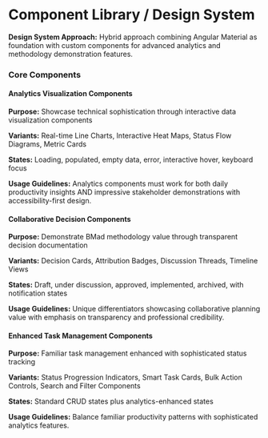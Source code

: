 # Component Library / Design System

**Design System Approach:** Hybrid approach combining Angular Material as foundation with custom components for advanced analytics and methodology demonstration features.

### Core Components

#### Analytics Visualization Components
**Purpose:** Showcase technical sophistication through interactive data visualization components

**Variants:** Real-time Line Charts, Interactive Heat Maps, Status Flow Diagrams, Metric Cards

**States:** Loading, populated, empty data, error, interactive hover, keyboard focus

**Usage Guidelines:** Analytics components must work for both daily productivity insights AND impressive stakeholder demonstrations with accessibility-first design.

#### Collaborative Decision Components
**Purpose:** Demonstrate BMad methodology value through transparent decision documentation

**Variants:** Decision Cards, Attribution Badges, Discussion Threads, Timeline Views

**States:** Draft, under discussion, approved, implemented, archived, with notification states

**Usage Guidelines:** Unique differentiators showcasing collaborative planning value with emphasis on transparency and professional credibility.

#### Enhanced Task Management Components
**Purpose:** Familiar task management enhanced with sophisticated status tracking

**Variants:** Status Progression Indicators, Smart Task Cards, Bulk Action Controls, Search and Filter Components

**States:** Standard CRUD states plus analytics-enhanced states

**Usage Guidelines:** Balance familiar productivity patterns with sophisticated analytics features.
